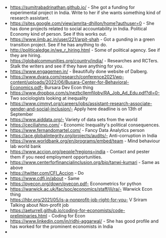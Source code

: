 - https://sumitrabadrinathan.github.io/ - She got a funding for experimental project in India. Write to her if she wants something kind of research assistant. 
- https://sites.google.com/view/amrita-dhillon/home?authuser=0 - She has done projects related to social accountability in India. Political Economy kind of person. See if this works out.
- https://www.iimb.ac.in/user/221/arpit-shah - Got a gunding in a green transition project. See if he has anything to do.
- http://politicaledge.in/we_r_hiring.html - Some of political agency. See if they are hiring.
- https://globalcommunities.org/country/india/ - Researches and RCTers. Stalk the writers and see if they have anything for you.
- https://www.engagemen.in/ - Beautifully done website of Dalberg.
- https://www.dvara.com/research/conference2021/wp-content/uploads/2022/06/Busara-Center-for-Behavioral-Economics.pdf- Bursara Dev Econ thing
- https://www.dropbox.com/s/nezbcllemfiloby/RA_Job_Ad_Edu.pdf?dl=0- Two sociologists looking at inequality
- https://www.cimmyt.org/careers/jobs/assistant-research-associate-gender-and-social-inclusion/- Apply here deadline is on 13th of September
- https://www.aiddata.org/- Variety of data sets from the world
- https://ceciliahmo.com/ - Economic Inequality's political consequences.
- https://www.fernandomartel.com/ - Fancy Data Analytics person
- https://ace.globalintegrity.org/projects/audits/- Anti-corruption in India
- https://www.worldbank.org/en/programs/embed/team - Mind behaviour lab world bank
- https://www.accion.org/people?regions=india - Contact and pester them if you need employment opportunities.
- https://www.centerforfinancialinclusion.org/bio/tanwi-kumari - Same as above
- https://twitter.com/CFI_Accion - Do
- https://www.cdfi.in/about - Same
- https://pyecon.org/down/pyecon.pdf- Econometrics for python
- https://warwick.ac.uk/fac/soc/economics/staff/jli/ra/- Warwick Econ thing
- https://hbr.org/2021/05/is-a-nonprofit-job-right-for-you- V Sriram Talking about Non-profit job
- https://aeturrell.github.io/coding-for-economists/code-preliminaries.html - Coding for Econ
- https://www.linkedin.com/in/ridhi-aggarwal/ - She has good profile and has worked for the prominent economists in India
- 

